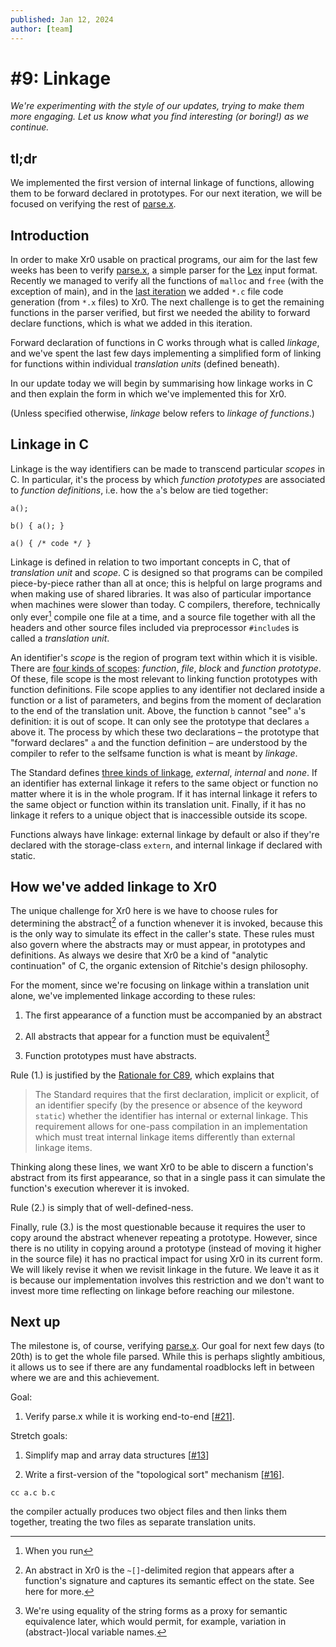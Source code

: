```yaml
---
published: Jan 12, 2024
author: [team]
---
```


# #9: Linkage

_We're experimenting with the style of our updates, trying to make them more
engaging. Let us know what you find interesting (or boring!) as we continue._

## tl;dr

We implemented the first version of internal linkage of functions, allowing them
to be forward declared in prototypes. For our next iteration, we will be focused
on verifying the rest of [parse.x].

  [parse.x]: https://git.sr.ht/~lbnz/xr0/tree/d3bb4a4cd3f8e989c6da9260c41e32aaf7a467e6/item/tests/3-program/100-lex/parse.x

## Introduction

In order to make Xr0 usable on practical programs, our aim for the last few
weeks has been to verify [parse.x], a simple parser for the [Lex] input format.
Recently we managed to verify all the functions of `malloc` and `free` (with the
exception of main), and in the [last iteration] we added `*.c` file code
generation (from `*.x` files) to Xr0. The next challenge is to get the remaining
functions in the parser verified, but first we needed the ability to forward
declare functions, which is what we added in this iteration.

Forward declaration of functions in C works through what is called _linkage_,
and we've spent the last few days implementing a simplified form of linking for
functions within individual _translation units_ (defined beneath).

In our update today we will begin by summarising how linkage works in C and then
explain the form in which we've implemented this for Xr0.

(Unless specified otherwise, _linkage_ below refers to _linkage of functions_.)

  [Lex]: https://en.wikipedia.org/wiki/Lex_(software)
  [last iteration]: https://open.substack.com/pub/xr0blog/p/61a?r=38hkcl

## Linkage in C

Linkage is the way identifiers can be made to transcend particular _scopes_ in
C. In particular, it's the process by which _function prototypes_ are associated
to _function definitions_, i.e. how the `a`'s below are tied together:

```
a();

b() { a(); }

a() { /* code */ }
```

Linkage is defined in relation to two important concepts in C, that of
_translation unit_ and _scope_. C is designed so that programs can be compiled
piece-by-piece rather than all at once; this is helpful on large programs and
when making use of shared libraries. It was also of particular importance when
machines were slower than today. C compilers, therefore, technically only
ever[^ever] compile one file at a time, and a source file together with all the
headers and other source files included via preprocessor `#include`s is called a
_translation unit_.

An identifier's _scope_ is the region of program text within which it is visible.
There are [four kinds of scopes]: _function_, _file_, _block_ and _function
prototype_. Of these, file scope is the most relevant to linking function
prototypes with function definitions. File scope applies to any identifier not
declared inside a function or a list of parameters, and begins from the moment
of declaration to the end of the translation unit. Above, the function `b`
cannot "see" `a`'s definition: it is out of scope. It can only see the prototype
that declares `a` above it. The process by which these two declarations – the
prototype that "forward declares" `a` and the function definition – are
understood by the compiler to refer to the selfsame function is what is meant by
_linkage_.

  [four kinds of scopes]: https://port70.net/~nsz/c/c89/c89-draft.html#3.1.2.1

The Standard defines [three kinds of linkage], _external_, _internal_ and
_none_. If an identifier has external linkage it refers to the same object or
function no matter where it is in the whole program. If it has internal linkage
it refers to the same object or function within its translation unit. Finally,
if it has no linkage it refers to a unique object that is inaccessible outside
its scope.

  [three kinds of linkage]: https://port70.net/~nsz/c/c89/c89-draft.html#3.1.2.2

Functions always have linkage: external linkage by default or also if they're
declared with the storage-class `extern`, and internal linkage if declared with
static.

## How we've added linkage to Xr0

The unique challenge for Xr0 here is we have to choose rules for determining the
abstract[^abstract] of a function whenever it is invoked, because this is the
only way to simulate its effect in the caller's state. These rules must also
govern where the abstracts may or must appear, in prototypes and definitions. As
always we desire that Xr0 be a kind of "analytic continuation" of C, the organic
extension of Ritchie's design philosophy.

For the moment, since we're focusing on linkage within a translation unit alone,
we've implemented linkage according to these rules:

1. The first appearance of a function must be accompanied by an abstract

2. All abstracts that appear for a function must be equivalent[^eq]

3. Function prototypes must have abstracts.

Rule (1.) is justified by the [Rationale for C89][rat], which explains that

> The Standard requires that the first declaration, implicit or explicit, of an
> identifier specify (by the presence or absence of the keyword `static`) whether
> the identifier has internal or external linkage. This requirement allows for
> one-pass compilation in an implementation which must treat internal linkage
> items differently than external linkage items.

  [rat]: https://port70.net/~nsz/c/c89/

Thinking along these lines, we want Xr0 to be able to discern a function's
abstract from its first appearance, so that in a single pass it can simulate the
function's execution wherever it is invoked.

Rule (2.) is simply that of well-defined-ness.

Finally, rule (3.) is the most questionable because it requires the user to copy
around the abstract whenever repeating a prototype. However, since there is no
utility in copying around a prototype (instead of moving it higher in the source
file) it has no practical impact for using Xr0 in its current form. We will
likely revise it when we revisit linkage in the future. We leave it as it is
because our implementation involves this restriction and we don't want to invest
more time reflecting on linkage before reaching our milestone.

## Next up

The milestone is, of course, verifying [parse.x]. Our goal for next few days (to
20th) is to get the whole file parsed. While this is perhaps slightly ambitious,
it allows us to see if there are any fundamental roadblocks left in between
where we are and this achievement.

Goal:

1. Verify parse.x while it is working end-to-end
   [[#21](https://todo.sr.ht/~lbnz/xr0/21)].


Stretch goals:

1. Simplify map and array data structures
   [[#13](https://todo.sr.ht/~lbnz/xr0/13)]

2. Write a first-version of the "topological sort" mechanism
   [[#16](https://todo.sr.ht/~lbnz/xr0/16)].



  [^ever]: When you run

  ```
  cc a.c b.c
  ```

  the compiler actually produces two object files and then links them together,
  treating the two files as separate translation units. 

  [^abstract]: An abstract in Xr0 is the `~[]`-delimited region that appears
  after a function's signature and captures its semantic effect on the state.
  See here for more. 

  [^eq]: We're using equality of the string forms as a proxy for semantic
  equivalence later, which would permit, for example, variation in
  (abstract-)local variable names. 
